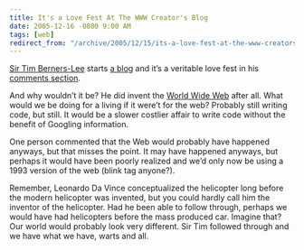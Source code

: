 ```yaml
---
title: It's a Love Fest At The WWW Creator's Blog
date: 2005-12-16 -0800 9:00 AM
tags: [web]
redirect_from: "/archive/2005/12/15/its-a-love-fest-at-the-www-creators-blog.aspx/"
---
```


[Sir Tim Berners-Lee](http://en.wikipedia.org/wiki/Tim_Berners-Lee)
starts [a blog](http://dig.csail.mit.edu/breadcrumbs/blog/4) and it’s a
veritable love fest in his [comments
section](http://dig.csail.mit.edu/breadcrumbs/node/38#comment).

And why wouldn’t it be? He did invent the [World Wide
Web](http://en.wikipedia.org/wiki/World_Wide_Web) after all. What would
we be doing for a living if it were’t for the web? Probably still
writing code, but still. It would be a slower costlier affair to write
code without the benefit of Googling information.

One person commented that the Web would probably have happened anyways,
but that misses the point. It may have happened anyways, but perhaps it
would have been poorly realized and we’d only now be using a 1993
version of the web (blink tag anyone?).

Remember, Leonardo Da Vince conceptualized the helicopter long before
the modern helicopter was invented, but you could hardly call him the
inventor of the helicopter. Had he been able to follow through, perhaps
we would have had helicopters before the mass produced car. Imagine
that? Our world would probably look very different. Sir Tim followed
through and we have what we have, warts and all.

